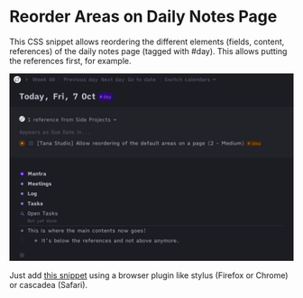 # Reorder Areas on Daily Notes Page

This CSS snippet allows reordering the different elements (fields, content, references) of the daily notes page (tagged with #day). This allows putting the references first, for example.

![Reorderd areas showing references first](reorder-areas.png)

Just add [this snippet](https://github.com/rcvd/Tana-CSS-Snippets/blob/a2747a4eca8c2b68ea6429ade955dfbd924c0f96/Reorder%20Page%20Areas/reorder-areas.css) using a browser plugin like stylus (Firefox or Chrome) or cascadea (Safari).
